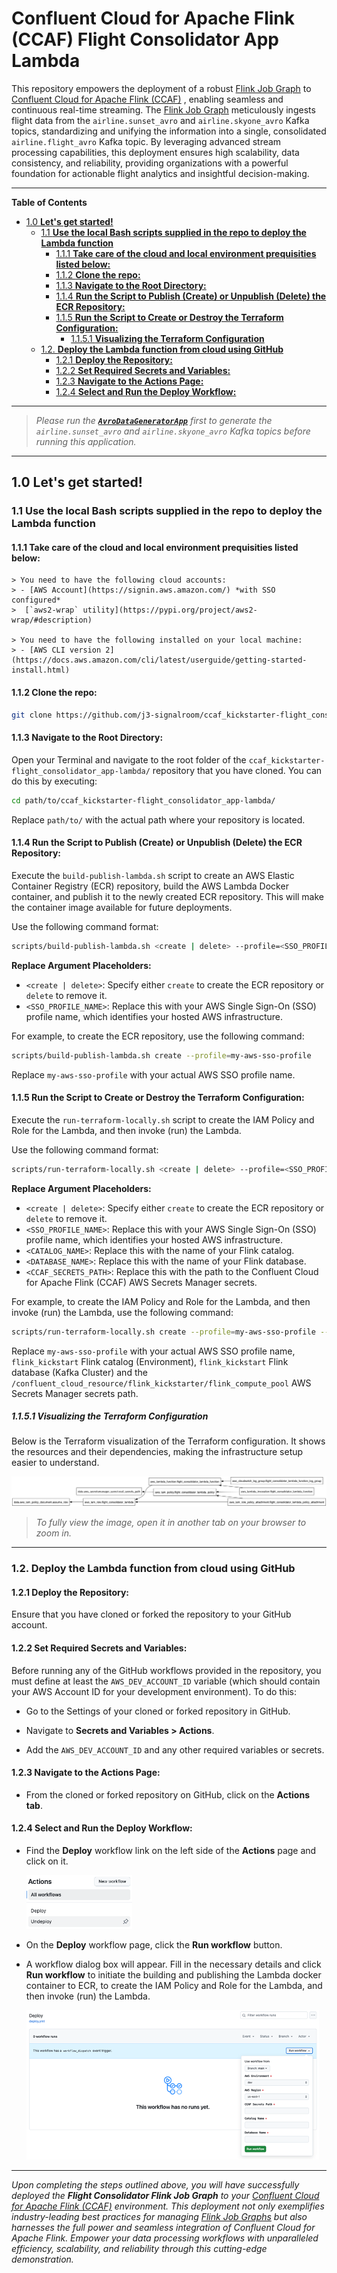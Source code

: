 # Confluent Cloud for Apache Flink (CCAF) Flight Consolidator App Lambda
This repository empowers the deployment of a robust [Flink Job Graph](https://github.com/j3-signalroom/j3-techstack-lexicon/blob/main/apache-flink-glossary.md#jobgraph) to [Confluent Cloud for Apache Flink (CCAF)](https://docs.confluent.io/cloud/current/flink/overview.html) , enabling seamless and continuous real-time streaming. The [Flink Job Graph](https://github.com/j3-signalroom/j3-techstack-lexicon/blob/main/apache-flink-glossary.md#jobgraph) meticulously ingests flight data from the `airline.sunset_avro` and `airline.skyone_avro` Kafka topics, standardizing and unifying the information into a single, consolidated `airline.flight_avro` Kafka topic. By leveraging advanced stream processing capabilities, this deployment ensures high scalability, data consistency, and reliability, providing organizations with a powerful foundation for actionable flight analytics and insightful decision-making.

---

**Table of Contents**

<!-- toc -->
+ [1.0 **Let's get started!**](#10-lets-get-started)
    * [1.1 **Use the local Bash scripts supplied in the repo to deploy the Lambda function**](#11-use-the-local-bash-scripts-supplied-in-the-repo-to-deploy-the-lambda-function)
        - [1.1.1 **Take care of the cloud and local environment prequisities listed below:**](#111-take-care-of-the-cloud-and-local-environment-prequisities-listed-below)
        - [1.1.2 **Clone the repo:**](#112-clone-the-repo)
        - [1.1.3 **Navigate to the Root Directory:**](#113-navigate-to-the-root-directory)
        - [1.1.4 **Run the Script to Publish (Create) or Unpublish (Delete) the ECR Repository:**](#114-run-the-script-to-publish-create-or-unpublish-delete-the-ecr-repository)
        - [1.1.5 **Run the Script to Create or Destroy the Terraform Configuration:**](#115-run-the-script-to-create-or-destroy-the-terraform-configuration)
            * [1.1.5.1 **Visualizing the Terraform Configuration**](#1151-visualizing-the-terraform-configuration)
    * [1.2. **Deploy the Lambda function from cloud using GitHub**](#12-deploy-the-lambda-function-from-cloud-using-github)
        - [1.2.1 **Deploy the Repository:**](#121-deploy-the-repository)
        - [1.2.2 **Set Required Secrets and Variables:**](#122-set-required-secrets-and-variables)
        - [1.2.3 **Navigate to the Actions Page:**](#123-navigate-to-the-actions-page)
        - [1.2.4 **Select and Run the Deploy Workflow:**](#124-select-and-run-the-deploy-workflow)
<!-- tocstop -->

---

> _Please run the [**`AvroDataGeneratorApp`**](https://github.com/j3-signalroom/apache_flink-kickstarter/blob/main/java/README.md) first to generate the `airline.sunset_avro` and `airline.skyone_avro` Kafka topics before running this application._

---

## 1.0 **Let's get started!**

### 1.1 **Use the local Bash scripts supplied in the repo to deploy the Lambda function**

#### 1.1.1 **Take care of the cloud and local environment prequisities listed below:**
    > You need to have the following cloud accounts:
    > - [AWS Account](https://signin.aws.amazon.com/) *with SSO configured*
    >  [`aws2-wrap` utility](https://pypi.org/project/aws2-wrap/#description)

    > You need to have the following installed on your local machine:
    > - [AWS CLI version 2](https://docs.aws.amazon.com/cli/latest/userguide/getting-started-install.html)

#### 1.1.2 **Clone the repo:**
```bash
git clone https://github.com/j3-signalroom/ccaf_kickstarter-flight_consolidator_app-lambda.git
```

#### 1.1.3 **Navigate to the Root Directory:**
Open your Terminal and navigate to the root folder of the `ccaf_kickstarter-flight_consolidator_app-lambda/` repository that you have cloned. You can do this by executing:

```bash
cd path/to/ccaf_kickstarter-flight_consolidator_app-lambda/
```

   Replace `path/to/` with the actual path where your repository is located.

#### 1.1.4 **Run the Script to Publish (Create) or Unpublish (Delete) the ECR Repository:**
Execute the `build-publish-lambda.sh` script to create an AWS Elastic Container Registry (ECR) repository, build the AWS Lambda Docker container, and publish it to the newly created ECR repository. This will make the container image available for future deployments.

Use the following command format:

```bash
scripts/build-publish-lambda.sh <create | delete> --profile=<SSO_PROFILE_NAME>
```

**Replace Argument Placeholders:**
   - `<create | delete>`: Specify either `create` to create the ECR repository or `delete` to remove it.
   - `<SSO_PROFILE_NAME>`: Replace this with your AWS Single Sign-On (SSO) profile name, which identifies your hosted AWS infrastructure.

For example, to create the ECR repository, use the following command:
```bash
scripts/build-publish-lambda.sh create --profile=my-aws-sso-profile
```
Replace `my-aws-sso-profile` with your actual AWS SSO profile name.

#### 1.1.5 **Run the Script to Create or Destroy the Terraform Configuration:**
Execute the `run-terraform-locally.sh` script to create the IAM Policy and Role for the Lambda, and then invoke (run) the Lambda.

Use the following command format:

```bash
scripts/run-terraform-locally.sh <create | delete> --profile=<SSO_PROFILE_NAME> --catalog-name=<CATALOG_NAME> --database-name=<DATABASE_NAME> --ccaf-secrets-path=<CCAF_SECRETS_PATH>
```

**Replace Argument Placeholders:**
   - `<create | delete>`: Specify either `create` to create the ECR repository or `delete` to remove it.
   - `<SSO_PROFILE_NAME>`: Replace this with your AWS Single Sign-On (SSO) profile name, which identifies your hosted AWS infrastructure.
   - `<CATALOG_NAME>`: Replace this with the name of your Flink catalog.
   - `<DATABASE_NAME>`: Replace this with the name of your Flink database.
   - `<CCAF_SECRETS_PATH>`: Replace this with the path to the Confluent Cloud for Apache Flink (CCAF) AWS Secrets Manager secrets.

For example, to create the IAM Policy and Role for the Lambda, and then invoke (run) the Lambda, use the following command:
```bash
scripts/run-terraform-locally.sh create --profile=my-aws-sso-profile --catalog-name=flink_kickstarter --database-name=flink_kickstarter --ccaf-secrets-path="/confluent_cloud_resource/flink_kickstarter/flink_compute_pool"
```

Replace `my-aws-sso-profile` with your actual AWS SSO profile name, `flink_kickstart` Flink catalog (Environment), `flink_kickstart` Flink database (Kafka Cluster) and the `/confluent_cloud_resource/flink_kickstarter/flink_compute_pool` AWS Secrets Manager secrets path.

##### 1.1.5.1 **Visualizing the Terraform Configuration**
Below is the Terraform visualization of the Terraform configuration.  It shows the resources and their dependencies, making the infrastructure setup easier to understand.

![Terraform Visulization](.blog/images/terraform-visualization.png)

> _To fully view the image, open it in another tab on your browser to zoom in._

---

### 1.2. **Deploy the Lambda function from cloud using GitHub**

#### 1.2.1 **Deploy the Repository:** 
Ensure that you have cloned or forked the repository to your GitHub account.

#### 1.2.2 **Set Required Secrets and Variables:**
Before running any of the GitHub workflows provided in the repository, you must define at least the `AWS_DEV_ACCOUNT_ID` variable (which should contain your AWS Account ID for your development environment). To do this:

- Go to the Settings of your cloned or forked repository in GitHub.

- Navigate to **Secrets and Variables > Actions**.

- Add the `AWS_DEV_ACCOUNT_ID` and any other required variables or secrets.

#### 1.2.3 **Navigate to the Actions Page:**

- From the cloned or forked repository on GitHub, click on the **Actions tab**.

#### 1.2.4 **Select and Run the Deploy Workflow:**

- Find the **Deploy** workflow link on the left side of the **Actions** page and click on it.

    ![github-actions-workflows-screenshot](.blog/images/github-actions-screenshot.png)

- On the **Deploy** workflow page, click the **Run workflow** button.

- A workflow dialog box will appear. Fill in the necessary details and click **Run workflow** to initiate the building and publishing the Lambda docker container to ECR, to create the IAM Policy and Role for the Lambda, and then invoke (run) the Lambda.

    ![github-deploy-workflow-screenshot](.blog/images/github-run-deploy-workflow-screenshot.png)

---

_Upon completing the steps outlined above, you will have successfully deployed the **Flight Consolidator Flink Job Graph** to your [Confluent Cloud for Apache Flink (CCAF)](https://docs.confluent.io/cloud/current/flink/overview.html) environment. This deployment not only exemplifies industry-leading best practices for managing [Flink Job Graphs](https://github.com/j3-signalroom/j3-techstack-lexicon/blob/main/apache-flink-glossary.md#jobgraph) but also harnesses the full power and seamless integration of Confluent Cloud for Apache Flink. Empower your data processing workflows with unparalleled efficiency, scalability, and reliability through this cutting-edge demonstration._
